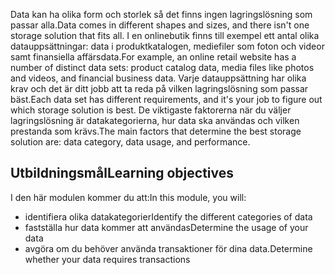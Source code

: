 <span data-ttu-id="ee822-101">Data kan ha olika form och storlek så det finns ingen lagringslösning som passar alla.</span><span class="sxs-lookup"><span data-stu-id="ee822-101">Data comes in different shapes and sizes, and there isn't one storage solution that fits all.</span></span> <span data-ttu-id="ee822-102">I en onlinebutik finns till exempel ett antal olika datauppsättningar: data i produktkatalogen, mediefiler som foton och videor samt finansiella affärsdata.</span><span class="sxs-lookup"><span data-stu-id="ee822-102">For example, an online retail website has a number of distinct data sets: product catalog data, media files like photos and videos, and financial business data.</span></span> <span data-ttu-id="ee822-103">Varje datauppsättning har olika krav och det är ditt jobb att ta reda på vilken lagringslösning som passar bäst.</span><span class="sxs-lookup"><span data-stu-id="ee822-103">Each data set has different requirements, and it's your job to figure out which storage solution is best.</span></span> <span data-ttu-id="ee822-104">De viktigaste faktorerna när du väljer lagringslösning är datakategorierna, hur data ska användas och vilken prestanda som krävs.</span><span class="sxs-lookup"><span data-stu-id="ee822-104">The main factors that determine the best storage solution are: data category, data usage, and performance.</span></span>

## <a name="learning-objectives"></a><span data-ttu-id="ee822-105">Utbildningsmål</span><span class="sxs-lookup"><span data-stu-id="ee822-105">Learning objectives</span></span>
<span data-ttu-id="ee822-106">I den här modulen kommer du att:</span><span class="sxs-lookup"><span data-stu-id="ee822-106">In this module, you will:</span></span>

- <span data-ttu-id="ee822-107">identifiera olika datakategorier</span><span class="sxs-lookup"><span data-stu-id="ee822-107">Identify the different categories of data</span></span>
- <span data-ttu-id="ee822-108">fastställa hur data kommer att användas</span><span class="sxs-lookup"><span data-stu-id="ee822-108">Determine the usage of your data</span></span>
- <span data-ttu-id="ee822-109">avgöra om du behöver använda transaktioner för dina data.</span><span class="sxs-lookup"><span data-stu-id="ee822-109">Determine whether your data requires transactions</span></span> 